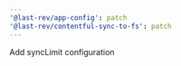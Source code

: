 ```yaml
---
'@last-rev/app-config': patch
'@last-rev/contentful-sync-to-fs': patch
---
```


Add syncLimit configuration
